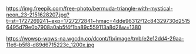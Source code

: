 https://img.freepik.com/free-photo/bermuda-triangle-with-mystical-neon_23-2151628207.jpg?t=st=1727269241~exp=1727272841~hmac=4dde96312f12c84329730d25156495d79e0b7908a0ab5f4f1ba89c559113a8d2&w=1380

https://wowsp-wows-na.wgcdn.co/dcont/fb/image/tmb/e2e12dd4-29aa-11e6-b5f8-d89d6715223c_1200x.jpg